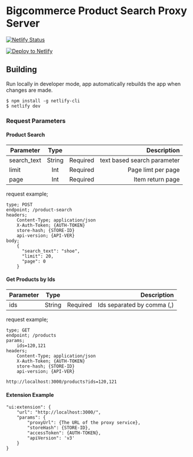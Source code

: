 # Bigcommerce Product Search Proxy Server

[![Netlify
Status](https://api.netlify.com/api/v1/badges/9aaef7de-1e5d-4fda-bc39-faa10a68b35b/deploy-status)](https://app.netlify.com/sites/bc-product-search-proxy/deploys)

[![Deploy to
Netlify](https://www.netlify.com/img/deploy/button.svg)](https://app.netlify.com/start/deploy?repository=https://github.com/Razz21/bc-product-search-proxy)

## Building

Run locally in developer mode, app automatically rebuilds the app when changes are made.
```
$ npm install -g netlify-cli
$ netlify dev
```

### Request Parameters

#### Product Search

| Parameter   | Type   |          | Description |
| ----------- |:------:| --------:|------------:|
| search_text | String | Required | text based search parameter |
| limit       | Int    | Required | Page limt per page |
| page        | Int    | Required | Item return page |

request example;

```
type; POST
endpoint; /product-search
headers;
    Content-Type; application/json
    X-Auth-Token; {AUTH-TOKEN}
    store-hash; {STORE-ID}
    api-version; {API-VER}
body;
    {
      "search_text": "shoe",
      "limit": 20,
      "page": 0
    }
```

#### Get Products by Ids

| Parameter | Type    |          | Description |
| --------- |:-------:| --------:| -----------:|
| ids       | String  | Required | Ids separated by comma (,) |

request example;

```
type; GET
endpoint; /products
params;
    ids=120,121
headers;
    Content-Type; application/json
    X-Auth-Token; {AUTH-TOKEN}
    store-hash; {STORE-ID}
    api-version; {API-VER}

http://localhost:3000/products?ids=120,121
```

#### Extension Example

```
"ui:extension": {
    "url": "http://localhost:3000/",
    "params": {
        "proxyUrl": {The URL of the proxy service},
        "storeHash": {STORE-ID},
        "accessToken": {AUTH-TOKEN},
        "apiVersion": 'v3'
    }
}
```
